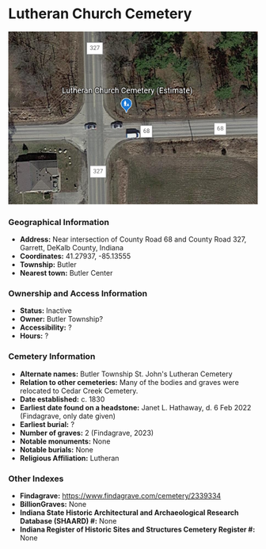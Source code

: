 # Lutheran Church Cemetery

![Lutheran Church Cemetery on Google Earth](https://github.com/FyoAtEPL/DeKalbCemeteries/blob/main/images/mapImages/LutheranChurchEarth.png "Lutheran Church Cemetery on Google Earth")

### Geographical Information
- **Address:**  Near intersection of County Road 68 and County Road 327, Garrett, DeKalb County, Indiana
- **Coordinates:** 41.27937, -85.13555
- **Township:** Butler
- **Nearest town:** Butler Center

### Ownership and Access Information
- **Status:** Inactive
- **Owner:** Butler Township?
- **Accessibility:** ?
- **Hours:** ?

### Cemetery Information
- **Alternate names:** Butler Township St. John's Lutheran Cemetery
- **Relation to other cemeteries:** Many of the bodies and graves were relocated to Cedar Creek Cemetery.
- **Date established:** c. 1830
- **Earliest date found on a headstone:**  Janet L. Hathaway, d. 6 Feb 2022 (Findagrave, only date given)
- **Earliest burial:** ?
- **Number of graves:** 2 (Findagrave, 2023)
- **Notable monuments:** None
- **Notable burials:** None
- **Religious Affiliation:** Lutheran

### Other Indexes
- **Findagrave:** https://www.findagrave.com/cemetery/2339334
- **BillionGraves:** None
- **Indiana State Historic Architectural and Archaeological Research Database (SHAARD) #:** None
- **Indiana Register of Historic Sites and Structures Cemetery Register #:** None
